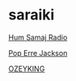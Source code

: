 # saraiki

[Hum Samaj Radio](https://stream.zeno.fm/5dz366ddx98uv)

[Pop Erre Jackson](https://stream.zeno.fm/rxx6d9fbvv8uv)

[OZEYKING](https://stream.zeno.fm/z6ys501f1c9uv)

